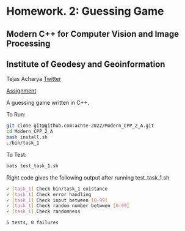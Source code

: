# Homework. 2: Guessing Game
## Modern C++ for Computer Vision and Image Processing 
## Institute of Geodesy and Geoinformation

Tejas Acharya [Twitter](https://twitter.com/achte_te)

[Assignment](https://www.ipb.uni-bonn.de/html/teaching/modern-cpp/homeworks/homework_2.pdf)

A guessing game written in C++.


To Run:
```sh
git clone git@github.com:achte-2022/Modern_CPP_2_A.git
cd Modern_CPP_2_A
bash install.sh
./bin/task_1
```

To Test:
```sh
bats test_task_1.sh
```

Right code gives the following output after running test_task_1.sh
```sh
✓ [task_1] Check bin/task_1 existance 
✓ [task_1] Check error handling 
✓ [task_1] Check input between [0-99] 
✓ [task_1] Check random number betwwen [0-99] 
✓ [task_1] Check randomness 

5 tests, 0 failures
```